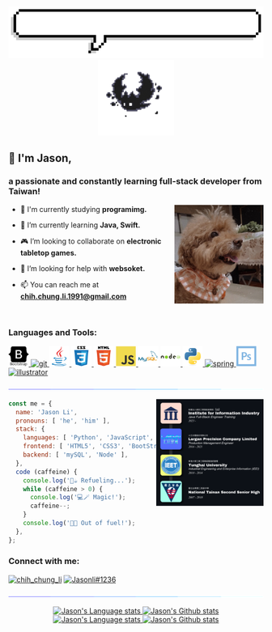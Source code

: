 <div align="center">
  <a href="https://github.com/Jasonli1991">
    <img src="pixel-speech-bubble2.gif">
  </a>
</div>


<div align="center">
    <a href="https://github.com/Jasonli1991">
      <img src="bat-unscreen.gif" alt="bat" width="150">
    </a>
</div>


<!-- <div align="center">
  <a href="https://github.com/Jasonli1991">
    <img src="bat-unscreen.gif" height=50 width=50 >
  </a>
</div> -->
<!-- <h1 align="center" class="animated">👋 Hi there</h1> -->

<h2>👋 I'm Jason, </h2>
<h3>a passionate and constantly learning full-stack developer from Taiwan!</h3>

<p><a href="https://github.com/Jasonli1991"><img align="right" width="35%" src="IMG_8803.jpg" alt="mydog-image" /></a></p>

- 🔭 I'm currently studying **programimg.**

- 🌱 I’m currently learning **Java, Swift.**

- 🎮 I’m looking to collaborate on **electronic tabletop games.**

- 🤝 I’m looking for help with **websoket.**

- 📫 You can reach me at **chih.chung.li.1991@gmail.com**

<br>
<h3 align="left">Languages and Tools:</h3>
<p align="left"> <a href="https://getbootstrap.com" target="_blank" rel="noreferrer"> <img src="https://raw.githubusercontent.com/devicons/devicon/master/icons/bootstrap/bootstrap-plain-wordmark.svg" alt="bootstrap" width="40" height="40"/> </a> <a href="https://git-scm.com/" target="_blank" rel="noreferrer"> <img src="https://www.vectorlogo.zone/logos/git-scm/git-scm-icon.svg" alt="git" width="40" height="40"/> </a><a href="https://www.java.com" target="_blank" rel="noreferrer"> <img src="https://raw.githubusercontent.com/devicons/devicon/master/icons/java/java-original.svg" alt="java" width="40" height="40"/> </a><a href="https://www.w3schools.com/css/" target="_blank" rel="noreferrer"> <img src="https://raw.githubusercontent.com/devicons/devicon/master/icons/css3/css3-original-wordmark.svg" alt="css3" width="40" height="40"/> </a><a href="https://www.w3.org/html/" target="_blank" rel="noreferrer"> <img src="https://raw.githubusercontent.com/devicons/devicon/master/icons/html5/html5-original-wordmark.svg" alt="html5" width="40" height="40"/> </a> <a href="https://developer.mozilla.org/en-US/docs/Web/JavaScript" target="_blank" rel="noreferrer"> <img src="https://raw.githubusercontent.com/devicons/devicon/master/icons/javascript/javascript-original.svg" alt="javascript" width="40" height="40"/> </a>   <a href="https://www.mysql.com/" target="_blank" rel="noreferrer"> <img src="https://raw.githubusercontent.com/devicons/devicon/master/icons/mysql/mysql-original-wordmark.svg" alt="mysql" width="40" height="40"/> </a> <a href="https://nodejs.org" target="_blank" rel="noreferrer"> <img src="https://raw.githubusercontent.com/devicons/devicon/master/icons/nodejs/nodejs-original-wordmark.svg" alt="nodejs" width="40" height="40"/> </a> <a href="https://www.python.org" target="_blank" rel="noreferrer"> <img src="https://raw.githubusercontent.com/devicons/devicon/master/icons/python/python-original.svg" alt="python" width="40" height="40"/> </a> <a href="https://spring.io/" target="_blank" rel="noreferrer"> <img src="https://www.vectorlogo.zone/logos/springio/springio-icon.svg" alt="spring" width="40" height="40"/> </a> <a href="https://www.photoshop.com/en" target="_blank" rel="noreferrer"> <img src="https://raw.githubusercontent.com/devicons/devicon/master/icons/photoshop/photoshop-line.svg" alt="photoshop" width="40" height="40"/> </a> 
  <a href="https://www.adobe.com/in/products/illustrator.html" target="_blank" rel="noreferrer"> <img src="https://www.vectorlogo.zone/logos/adobe_illustrator/adobe_illustrator-icon.svg" alt="illustrator" width="40" height="40"/> </a></p>


<p><a href="https://github.com/Jasonli1991"><img src="borderseperator.gif" alt="divider" /></a></p>

<p><a href="https://github.com/Jasonli1991"><img align="right" width="42%" src="edex.PNG" alt="Educational Experience"/></a></p>
<div align="left" width="70%">

```javascript
const me = {
  name: 'Jason Li',
  pronouns: [ 'he', 'him' ],
  stack: {
    languages: [ 'Python', 'JavaScript', 'jQuery', 'Java' ],
    frontend: [ 'HTML5', 'CSS3', 'BootStrap', 'Vue' ],
    backend: [ 'mySQL', 'Node' ],
  },
  code (caffeine) {
    console.log('🐶☕️ Refueling...');
    while (caffeine > 0) {
      console.log('💻🪄 Magic!');
      caffeine--;
    }
    console.log('🪫💤 Out of fuel!');
  },
};
```
</div>

<h3 align="left">Connect with me:</h3>
<p align="left">
<a href="https://instagram.com/chih_chung_li" target="blank"><img align="center" src="https://raw.githubusercontent.com/rahuldkjain/github-profile-readme-generator/master/src/images/icons/Social/instagram.svg" alt="chih_chung_li" height="30" width="40" /></a>
<a href="https://discord.gg/Jasonli#1236" target="blank"><img align="center" src="https://raw.githubusercontent.com/rahuldkjain/github-profile-readme-generator/master/src/images/icons/Social/discord.svg" alt="Jasonli#1236" height="30" width="40" /></a>
</p>

<p><a href="https://github.com/Jasonli1991"><img src="borderseperator.gif" alt="divider" /></a></p>


<!-- <div align="center">
  
| <a href="https://github.com/Jasonli1991-readme-stats"><img align="center" src="https://github-readme-stats.vercel.app/api?username=Jasonli1991&show_icons=true&include_all_commits=true&theme=vue-dark&hide_border=true" alt="Jason's github stats" height=72%/></a> | <a href="https://github.com/Jasonli1991-readme-stats"><img align="center" src="https://github-readme-stats.vercel.app/api/top-langs/?username=Jasonli1991&layout=compact&theme=vue-dark&hide_border=true" height=100% /></a> </div>|
| ------------- | ------------- |  
   -->

  
  



<!-- Light Mode -->
<div align="center"> 
<a href="https://github.com/anuraghazra/github-readme-stats#gh-light-mode-only">
<img height=200 src="https://github-readme-stats-git-masterrstaa-rickstaa.vercel.app/api/top-langs/?username=Jasonli1991&layout=compact&langs_count=10&hide_border=true&role=owner,collaborator&theme=default#gh-light-mode-only" alt="Jason's Language stats" />
</a>
<a href="https://github.com/anuraghazra/github-readme-stats#gh-light-mode-only">
<img height=200 src="https://github-readme-stats-git-masterrstaa-rickstaa.vercel.app/api?username=Jasonli1991&show_icons=true&count_private=true&line_height=28&hide_border=true&card_width=347&include_all_commits=true&role=owner,collaborator&exclude_repo=github-readme-stats&theme=default&hide_rank=true#gh-light-mode-only" alt="Jason's Github stats" />
</a>
</div>

<!-- Dark Mode -->
<div align="center"> 
<a href="https://github.com/anuraghazra/github-readme-stats#gh-dark-mode-only">
<img height=200 src="https://github-readme-stats-git-masterrstaa-rickstaa.vercel.app/api/top-langs/?username=Jasonli1991&layout=compact&langs_count=10&hide_border=true&role=owner,collaborator&theme=dark&bg_color=0d1116#gh-dark-mode-only" alt="Jason's Language stats" />
</a>
<a href="https://github.com/anuraghazra/github-readme-stats#gh-dark-mode-only">
<img height=200 src="https://github-readme-stats-git-masterrstaa-rickstaa.vercel.app/api?username=Jasonli1991&show_icons=true&count_private=true&line_height=28&hide_border=true&card_width=347&include_all_commits=true&role=owner,collaborator&exclude_repo=github-readme-stats&theme=dark&bg_color=0d1116&hide_rank=true#gh-dark-mode-only" alt="Jason's Github stats" />
</a>
</div> 







